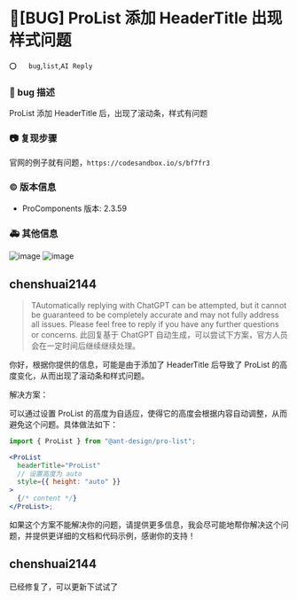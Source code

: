 # 🐛[BUG] ProList 添加 HeaderTitle 出现样式问题

`⭕️   bug`,`list`,`AI Reply`

### 🐛 bug 描述

ProList 添加 HeaderTitle 后，出现了滚动条，样式有问题

### 📷 复现步骤

官网的例子就有问题，`https://codesandbox.io/s/bf7fr3`

### © 版本信息

- ProComponents 版本: 2.3.59

### 🚑 其他信息

![image](https://user-images.githubusercontent.com/10808093/223897210-fc3d4e9a-2aeb-456e-a1ab-ad826cdfc498.png)
![image](https://user-images.githubusercontent.com/10808093/223897230-fbea89ac-2760-4c04-aa1a-8956d644590c.png)

## chenshuai2144

> TAutomatically replying with ChatGPT can be attempted, but it cannot be guaranteed to be completely accurate and may not fully address all issues. Please feel free to reply if you have any further questions or concerns.
> 此回复基于 ChatGPT 自动生成，可以尝试下方案，官方人员会在一定时间后继续继续处理。

你好，根据你提供的信息，可能是由于添加了 HeaderTitle 后导致了 ProList 的高度变化，从而出现了滚动条和样式问题。

解决方案：

可以通过设置 ProList 的高度为自适应，使得它的高度会根据内容自动调整，从而避免这个问题。具体做法如下：

```jsx
import { ProList } from "@ant-design/pro-list";

<ProList
  headerTitle="ProList"
  // 设置高度为 auto
  style={{ height: "auto" }}
>
  {/* content */}
</ProList>;
```

如果这个方案不能解决你的问题，请提供更多信息，我会尽可能地帮你解决这个问题，并提供更详细的文档和代码示例，感谢你的支持！

## chenshuai2144

已经修复了，可以更新下试试了
